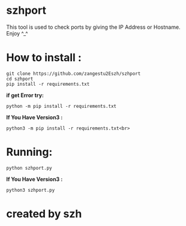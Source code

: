 <h1>szhport</h1>
<p>This tool is used to check ports by giving the IP Address or Hostname.<br/>Enjoy ^_^</p>
<h1>How to install :</h1>

```
git clone https://github.com/zangestu2Eszh/szhport
cd szhport
pip install -r requirements.txt
```
<b>if get Error try:</b><br/>

```
python -m pip install -r requirements.txt
```
<b>If You Have Version3 :</b><br/>

```
python3 -m pip install -r requirements.txt<br>
```
<h1>Running:</h1>

```
python szhport.py
```
<b>If You Have Version3 :</b><br>

```
python3 szhport.py
```
<h1><b>created by szh</b></h1>

